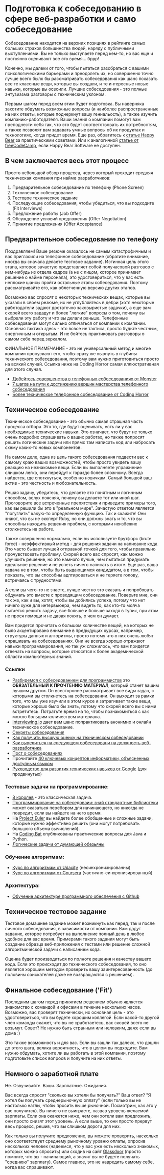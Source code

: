# Подготовка к собеседованию в сфере веб-разработки и само собеседование

Собеседование находится на верхних позициях в рейтинге самых больших страхов большинства людей, наряду с публичными выступлениями. Вы не только выступаете перед кем-то, но вас еще и постоянно оценивают все это время... бррр!

Конечно, мы далеки от того, чтобы пытаться разобраться с вашими психологическими барьерами и преодолеть их, но совершенно точно лучше всего было бы рассматривать собеседования как шанс показать все те классные вещи, которые вы создали, и те интересные новые навыки, которые вы освоили. Лучшие собеседования - это полные энтузиазма разговоры с техническим уклоном.

Первым шагом перед всем этим будет подготовка. Вы наверняка захотите обдумать возможные вопросы (и наиболее распространенные на них ответы, которые подчеркнут вашу гениальость), а также изучить компанию-работодателя. Ваши знания о компании помогут вам преподнести себя так, что это будет соответствовать их потребностям, а также позволят вам задавать умные вопросы об их продуктах и технологиях, когда придет время. Еще раз, обратитесь к [статье Happy Bear](http://happybearsoftware.com/how-to-get-a-programmer-job.html) за практическими советами. Или к аналогичной [статье от freeCodeCamp](https://tproger.ru/translations/become-a-developer-and-get-your-first-job/), если Happy Bear Software не доступен.

## В чем заключается весь этот процесс

Просто небольшой обзор процесса, через который проходит средняя техническая компания при найме разработчиков:

1. Предварительное собеседование по телефону (Phone Screen)
2. Техническое собеседование
3. Тестовое техническое задание
4. Последующие собеседования, чтобы убедиться, что вы подходите (Fit Interviews)
5. Предложение работы (Job Offer)
6. Обсуждение условий предложения (Offer Negotiation)
7. Принятие предложения (Offer Acceptance)

## Предварительное собеседование по телефону

Поздравляем! Ваше резюме оказалось не самым катастрофичным и вас пригласили на телефонное собеседование (обратите внимание, иногда вы сначала делаете тестовое задание). Истинная цель этого этапа, которое зачастую представляет собой получасовой разговор с кем-нибудь из отдела кадров (а не с лицом, которое принимает решение о найме персонала), это удостовериться, что у вас есть неплохие шансы пройти остальные этапы собеседования. Поэтому рассматривайте его, как облегченную версию других этапов.

Возможно вас спросят о некоторых технических вещах, которые вы указали в своем резюме, но не углубляйтесь в дебри (хотя некоторые работодатели задают достаточно заковыристые задачки), а еще вам скорей всего зададут и более "легкие" вопросы о том, почему вы выбрали эту работу и что вы делали раньше. Телефонные собеседования могут сильно отличаться от компании к компании. Основная тактика здесь - это вовсе не тактика, просто будьте честным, энергичным и открытым. И не бойтесь практиковать разговоры о самом себе перед зеркалом.

ФИНАЛЬНОЕ ПРИМЕЧАНИЕ - это не универсальный метод и многие компании пропускают его, чтобы сразу же нырнуть в глубины технического собеседования, поэтому вам нужно приготовиться просто на всякий случай. Ссылка ниже на Coding Horror самая иллюстративная для этого случая.

* [Добейтесь совершенства в телефонных собеседованиях от Monster](http://career-advice.monster.com/job-interview/interview-preparation/mastering-the-phone-interview/article.aspx)
* [7 шагов на пути к достижению вершин мастерства телефонного собеседования](http://dorigan.com/how-to-interview/mastering-telephone-interview/)
* [Более техническое телефонное собеседование от Coding Horror](http://www.codinghorror.com/blog/2008/01/getting-the-interview-phone-screen-right.html)

## Техническое собеседование

Техническое собеседование - это обычно самая страшная часть процесса отбора. Это то, где будут оценивать, есть ли у вас необходимые технические навыки. Это означает, что будут не только очень подробно спрашивать о ваших работах, но также попросят решить логические задачи или прямо там написать код или набросать схему каких-то новых компонентов.

На самом деле, одна из цель такого собеседования подвести вас к самому краю ваших возможностей, чтобы просто увидеть вашу реакцию на незнакомые вещи. Если вы выполняете упражнение слишком легко, они перейдут к гораздо более сложному. Всегда найдется, где споткнуться, особенно новичкам. Самый большой ваш актив - это честность и любознательность.

Решая задачу, убедитесь, что делаете это понятным и логичным способом, вслух поясняя, почему вы делаете тот или иной шаг. Проговорите все встреченные препятствия и приведите примеры того, как вы решили бы это в "реальном мире". Зачастую ответом является "погуглить" какую-то определенную функцию. Так и скажите! Они знают, что вы не эксперт Ruby, но они должны знать и то, что вы способны находить решения проблем, с которыми неизбежно столкнетесь на работе.

Также совершенно нормально, если вы используете брутфорс (brute force) - неэффективный метод - для решения задачи на написание кода. Это часто бывает лучшей отправной точкой для того, чтобы правильно прочувствовать проблему. Скорей всего вас спросят, как можно улучшить решение, но это намного лучше, чем пытаться придумать идеальное решение и не успеть ничего написать в итоге. Еще раз, ваша задача не в том, чтобы быть выдающимся кандидатом, а в том, чтобы показать, что вы способны адптироваться и не теряете голову, встречаясь с трудностями.

А если вы чего-то не знаете, лучше честно это сказать и попробовать обдумать это вместе с проводящим собеседование. Поверьте мне, они так же, как и вы, хотят, чтобы вы добились успеха, потому что нет ничего хуже для интервьюера, чем видеть то, как кто-то молча пытается решить задачу, все больше и больше заходя в тупик, при этом не прося помощи и не давая понять, о чем он думает.

Вам придется прочитать о большом количестве вещей, на которых не было акцентировано внимание в предыдущих курсах, например, структуры данных и алгоритмы, просто потому что о них очень любят спрашивать на собеседованиях. Они не всегда хорошо отражают навыки программирования, но так уж сложилось, что вам придется отвечать на вопросы, которые относятся к более академической области компьютерных знаний.

### Ссылки

* [Разбиремся с собеседованием для программистов](http://www.valleytalk.org/wp-content/uploads/2012/10/CrackCode.pdf) это **ОБЯЗАТЕЛЬНЫЙ К ПРОЧТЕНИЮ МАТЕРИАЛ**, который станет вашим лучшим другом. Он всесторонне рассматривает все виды задач, с которыми вы столкнетесь на собеседовании. Он выходит за рамки того, что мы уже изучили в этом курсе и затрагивает такие вещи, которые хорошо было бы знать, потому что скорей всего вы с ними встретитесь. Потратьте время на то, чтобы познакомиться с как можно большим количеством материала.
* [Interviewing.io](http://interviewing.io/) дает вам шанс попрактиковать анонимно и онлайн техническое собеседование.
* [Секреты собеседования](http://www.interviewcake.com/tips-and-tricks)
* [Как получить высшую оценку на техническом собеседовании](http://news.dice.com/2014/10/12/ace-technical-interview/)
* [Как выделиться на следующем собеседовани на должность веб-разработчика](http://blog.udacity.com/2015/01/how-to-stand-out-in-your-web-developer-interview.html)
* [Пост о собеседованиях](http://blog.martincmartin.com/2010/01/08/finding-a-job-youll-love-the-interview/)
* Прочитайте [40 ключевых концептов информатики, объясненных доступным языком](http://carlcheo.com/compsci)
* [Руководство для развития технических навыков от Google](https://www.google.com/about/careers/students/guide-to-technical-development.html) (для продвинутых)

### Тестовые задачи на программирование:

* [8 королев](http://jetheis.com/blog/2013/12/01/programming-interview-question-eight-queens/) - это классическая задача.
* [Программирование на собеседоваии: знай стандартные библиотеки](http://blog.codingforinterviews.com/reading-code-standard-libraries/) может оказаться перебором для начинающего, но никогда не повредит, если вы найдете на него время.
* На [Project Euler](http://projecteuler.net/) вы найдете более обобщенные и сложные задачи, которые нужно эффективно решить (они могут потребовать большого объема вычислений).
* На [Coding Bat](http://codingbat.com/) опубликованы практические вопросы для Java и Python.
* [Логические задачи от думающей обезьяны](http://www.athinkingape.com/unlock)

### Обучение алгоритмам:

* [Курс по алгоритмам от Udacity](https://www.udacity.com/course/viewer#!/c-cs215/l-48747095/m-48691609) (несинхронизированны)
* [Курс по алгоритмам от Coursera](https://www.coursera.org/course/algo) (частично-синхронизированный)

### Архитектура:

* [Обучение архитектуре программного обеспечения с Github](http://avandeursen.com/2013/12/30/teaching-software-architecture-with-github/)

## Техническое тестовое задание

Тестовое домашнее задание может возникнуть как перед, так и после личного собеседования, в зависимости от компании. Вам дадут задание, которое потребует на выполнение полный день в любое удобное для вас время. Примерами такого задания могут быть создание образца веб-приложения с тестами или решение сложной алгоритмической задачи с написанием кода.

Оценка будет производиться по полноте решения и качеству вашего кода. Если это происходит до технического собеседования, то оно является хорошим методом проверить вашу заинтересованность (до половины соискателей даже не возвращаются с решением).

## Финальное собеседование ('Fit')

Последним шагом перед принятием решением обычно является знакомство с командой и офисами в течение нескольких часов. Возможно, вас проверят технически, но основная цель - это удостовериться, что вы будете хорошим коллегой. Если какой-то другой член команды скажет, что вы не сработаетесь, вас скорей всего не возьмут. Совет? Не нужно быть странным или неловким, даже если вы дома :)

Это также возможность и для вас. Если вы зашли так далеко, что дошли до этого шага, велика вероятность, что в целом вы подходите. Вам нужно обдумать, хотите ли вы работать в этой компании, поэтому подготовьте список вопроов и получите на них ответы.

## Немного о заработной плате

Не. Озвучивайте. Ваши. Зарплатные. Ожидания.

Вас всегда спросят "сколько вы хотели бы получать?" Ваш ответ? "Я хотел бы получать среднерыночную оплату" (если только вы не настолько наглы, чтобы просить выше рыночной. Посмотрим, как это у вас получится). Вы ничего не выиграете, назвав уровень желаемой зарплаты. Если она окажется ниже, чем они хотели вам предложить, они просто снизят этот уровень. А если выше, то они просто прервут весь процесс, решив, что вы слишком дороги для них.

Как только вы получите предложение, вы можете проверить, насколько оно соответствует среднему рыночному уровню оплаты, опросив нескольких человек (надеемся, что у вас уже есть несколько знакомых, которых можно спросить) или сходив на сайт [Glassdoor](http://glassdoor.com) (просто помните, что вы - начинающий, а значит вы не будете получать "среднюю" зарплату). Самое главное, это не навредить самому себе, когда вас спрашивают.
